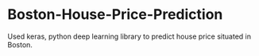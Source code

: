 # Boston-House-Price-Prediction
Used keras, python deep learning library to predict house price situated in Boston.
